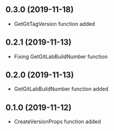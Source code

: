 ## 0.3.0 (2019-11-18)

- GetGitTagVersion function added

## 0.2.1 (2019-11-13)

- Fixing GetGitLabBuildNumber function

## 0.2.0 (2019-11-13)

- GetGitLabBuildNumber function added

## 0.1.0 (2019-11-12)

- CreateVersionProps function added